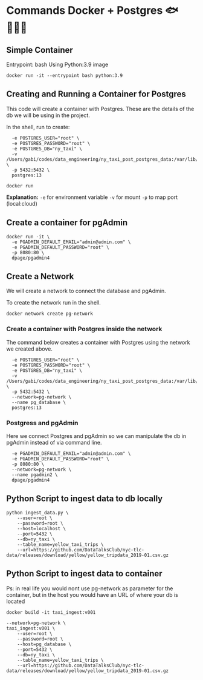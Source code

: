 # Commands Docker + Postgres 🐟 👩🏽‍💻

## Simple Container
Entrypoint: bash 
Using Python:3.9 image

````
docker run -it --entrypoint bash python:3.9
````


## Creating and Running a Container for Postgres

This code will create a container with Postgres.
These are the details of the db we will be using in the project.

In the shell, run to create:

```docker run -it \
  -e POSTGRES_USER="root" \
  -e POSTGRES_PASSWORD="root" \
  -e POSTGRES_DB="ny_taxi" \
  -v /Users/gabi/codes/data_engineering/ny_taxi_post_postgres_data:/var/lib/postgresql/data \
  -p 5432:5432 \
  postgres:13
```

`docker run`

**Explanation:** 
    `-e` for environment variable
    `-v` for mount
    `-p` to map port (local:cloud)


## Create a container for pgAdmin
```
docker run -it \
  -e PGADMIN_DEFAULT_EMAIL="admin@admin.com" \
  -e PGADMIN_DEFAULT_PASSWORD="root" \
  -p 8080:80 \
  dpage/pgadmin4
```

## Create a Network
We will create a network to connect the database and pgAdmin.

To create the network run in the shell.

`docker network create pg-network`


### Create a container with Postgres inside the network

The command below creates a container with Postgres using the network we created above.

```docker run -it \
  -e POSTGRES_USER="root" \
  -e POSTGRES_PASSWORD="root" \
  -e POSTGRES_DB="ny_taxi" \
  -v /Users/gabi/codes/data_engineering/ny_taxi_post_postgres_data:/var/lib/postgresql/data \
  -p 5432:5432 \
  --network=pg-network \
  --name pg_database \
  postgres:13

```

### Postgress and pgAdmin

Here we connect Postgres and pgAdmin so we can manipulate the db in pgAdmin instead of via command line.

```docker run -it \
  -e PGADMIN_DEFAULT_EMAIL="admin@admin.com" \
  -e PGADMIN_DEFAULT_PASSWORD="root" \
  -p 8080:80 \
  --network=pg-network \
  --name pgadmin2 \
  dpage/pgadmin4
```


## Python Script to ingest data to db locally

```
python ingest_data.py \
    --user=root \
    --password=root \
    --host=localhost \
    --port=5432 \
    --db=ny_taxi \
    --table_name=yellow_taxi_trips \
    --url=https://github.com/DataTalksClub/nyc-tlc-data/releases/download/yellow/yellow_tripdata_2019-01.csv.gz
```


## Python Script to ingest data to container
Ps: in real life you would nont use pg-network as parameter for the container, but in the host you would have an URL of where your db is located

```docker build -it taxi_ingest:v001```

```docker run -it \
--network=pg-network \
taxi_ingest:v001 \
    --user=root \
    --password=root \
    --host=pg_database \
    --port=5432 \
    --db=ny_taxi \
    --table_name=yellow_taxi_trips \
    --url=https://github.com/DataTalksClub/nyc-tlc-data/releases/download/yellow/yellow_tripdata_2019-01.csv.gz
    
```

